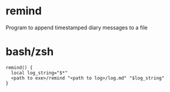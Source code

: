 # remind
Program to append timestamped diary messages to a file

# bash/zsh

```
remind() {
  local log_string="$*"
  <path to exe>/remind "<path to log>/log.md" "$log_string"
}
```
